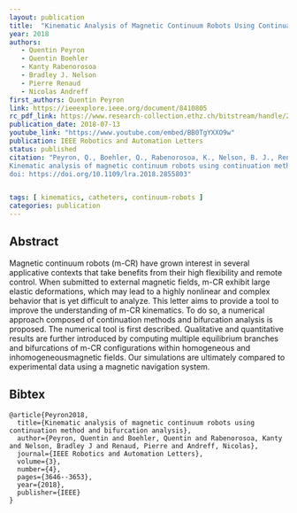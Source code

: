 ```yaml
---
layout: publication
title:  "Kinematic Analysis of Magnetic Continuum Robots Using Continuation Method and Bifurcation Analysis"
year: 2018
authors: 
   - Quentin Peyron
   - Quentin Boehler
   - Kanty Rabenorosoa
   - Bradley J. Nelson
   - Pierre Renaud
   - Nicolas Andreff
first_authors: Quentin Peyron
link: https://ieeexplore.ieee.org/document/8410805
rc_pdf_link: https://www.research-collection.ethz.ch/bitstream/handle/20.500.11850/318413/2/18-0288_03_MS.pdf
publication_date: 2018-07-13
youtube_link: "https://www.youtube.com/embed/BB0TgYXXO9w"
publication: IEEE Robotics and Automation Letters
status: published
citation: "Peyron, Q., Boehler, Q., Rabenorosoa, K., Nelson, B. J., Renaud, P., & Andreff, N. (2018). 
Kinematic analysis of magnetic continuum robots using continuation method and bifurcation analysis. IEEE Robotics and Automation Letters, 3(4), 3646-3653.
doi: https://doi.org/10.1109/lra.2018.2855803"


tags: [ kinematics, catheters, continuum-robots ]
categories: publication
---
```


## Abstract ##
Magnetic continuum robots (m-CR) have grown interest in several applicative contexts that take benefits from their high flexibility and remote control. When submitted to external magnetic fields, m-CR exhibit large elastic deformations, which may lead to a highly nonlinear and complex behavior that is yet difficult to analyze. This letter aims to provide a tool to improve the understanding of m-CR kinematics. To do so, a numerical approach composed of continuation methods and bifurcation analysis is proposed. The numerical tool is first described. Qualitative and quantitative results are further introduced by computing multiple equilibrium branches and bifurcations of m-CR configurations within homogeneous and inhomogeneousmagnetic fields. Our simulations are ultimately compared to experimental data using a magnetic navigation system.

## Bibtex ##
~~~
@article{Peyron2018,
  title={Kinematic analysis of magnetic continuum robots using continuation method and bifurcation analysis},
  author={Peyron, Quentin and Boehler, Quentin and Rabenorosoa, Kanty and Nelson, Bradley J and Renaud, Pierre and Andreff, Nicolas},
  journal={IEEE Robotics and Automation Letters},
  volume={3},
  number={4},
  pages={3646--3653},
  year={2018},
  publisher={IEEE}
}
~~~
